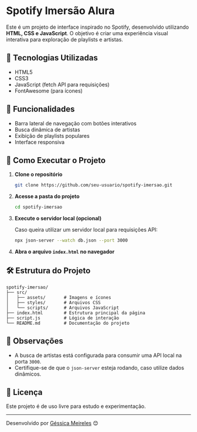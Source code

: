 # Spotify Imersão Alura

Este é um projeto de interface inspirado no Spotify, desenvolvido utilizando **HTML, CSS e JavaScript**. O objetivo é criar uma experiência visual interativa para exploração de playlists e artistas.

## 📌 Tecnologias Utilizadas

- HTML5
- CSS3
- JavaScript (fetch API para requisições)
- FontAwesome (para ícones)

## 🎵 Funcionalidades

- Barra lateral de navegação com botões interativos
- Busca dinâmica de artistas
- Exibição de playlists populares
- Interface responsiva

## 🚀 Como Executar o Projeto

1. **Clone o repositório**

   ```bash
   git clone https://github.com/seu-usuario/spotify-imersao.git
   ```

2. **Acesse a pasta do projeto**

   ```bash
   cd spotify-imersao
   ```

3. **Execute o servidor local (opcional)**

   Caso queira utilizar um servidor local para requisições API:

   ```bash
   npx json-server --watch db.json --port 3000
   ```

4. **Abra o arquivo `index.html` no navegador**

## 🛠 Estrutura do Projeto

```
spotify-imersao/
├── src/
│   ├── assets/       # Imagens e ícones
│   ├── styles/       # Arquivos CSS
│   └── scripts/      # Arquivos JavaScript
├── index.html        # Estrutura principal da página
├── script.js         # Lógica de interação
└── README.md         # Documentação do projeto
```

## 📌 Observações

- A busca de artistas está configurada para consumir uma API local na porta `3000`.
- Certifique-se de que o `json-server` esteja rodando, caso utilize dados dinâmicos.

## 📄 Licença

Este projeto é de uso livre para estudo e experimentação.

---

Desenvolvido por [Géssica Meireles](https://github.com/gessicameireles30) 😊


